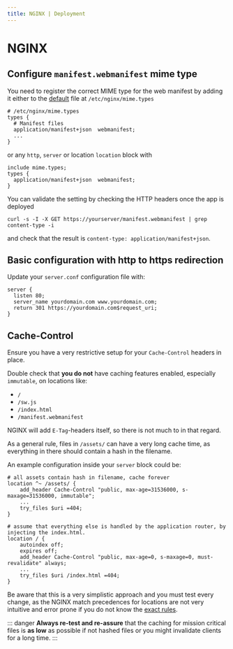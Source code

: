 ```yaml
---
title: NGINX | Deployment
---
```


# NGINX

## Configure `manifest.webmanifest` mime type

You need to register the correct MIME type for the web manifest by adding it either to the [default](https://www.nginx.com/resources/wiki/start/topics/examples/full/#mime-types) file at `/etc/nginx/mime.types`

```nginx
# /etc/nginx/mime.types
types {
  # Manifest files
  application/manifest+json  webmanifest;
  ... 
}
```

or any `http`, `server` or location `location` block with


```nginx
include mime.types;
types {
  application/manifest+json  webmanifest;
}
```

You can validate the setting by checking the HTTP headers once the app is deployed

```shell script
curl -s -I -X GET https://yourserver/manifest.webmanifest | grep content-type -i
```

and check that the result is `content-type: application/manifest+json`.

## Basic configuration with http to https redirection

Update your `server.conf` configuration file with:

```nginx
server {
  listen 80;
  server_name yourdomain.com www.yourdomain.com;
  return 301 https://yourdomain.com$request_uri;
}
```

## Cache-Control

Ensure you have a very restrictive setup for your `Cache-Control` headers in place.

Double check that **you do not** have caching features enabled, especially `immutable`, on locations like:

- `/`
- `/sw.js`
- `/index.html`
- `/manifest.webmanifest`

NGINX will add `E-Tag`-headers itself, so there is not much to in that regard.

As a general rule, files in `/assets/` can have a very long cache time, as everything in there should contain a hash in the filename.

An example configuration inside your `server` block could be:

```nginx
# all assets contain hash in filename, cache forever
location ^~ /assets/ {
    add_header Cache-Control "public, max-age=31536000, s-maxage=31536000, immutable";
    ...
    try_files $uri =404;
}

# assume that everything else is handled by the application router, by injecting the index.html.
location / {
    autoindex off;
    expires off;
    add_header Cache-Control "public, max-age=0, s-maxage=0, must-revalidate" always;
    ...
    try_files $uri /index.html =404;
}
```

Be aware that this is a very simplistic approach and you must test every change, as the NGINX match precedences for locations are not very intuitive and error prone if you do not know the [exact rules](https://docs.nginx.com/nginx/admin-guide/web-server/web-server/#location_priority).

::: danger
**Always re-test and re-assure** that the caching for mission critical files is **as low** as possible if not hashed files or you might invalidate clients for a long time.
:::

